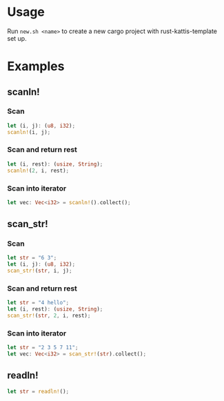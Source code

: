 # Usage
Run `new.sh <name>` to create a new cargo project with rust-kattis-template set up.
# Examples
## scanln!
### Scan
```rust
let (i, j): (u8, i32);
scanln!(i, j);
```
### Scan and return rest
```rust
let (i, rest): (usize, String);
scanln!(2, i, rest);
```
### Scan into iterator
```rust
let vec: Vec<i32> = scanln!().collect();
```
## scan_str!
### Scan
```rust
let str = "6 3";
let (i, j): (u8, i32);
scan_str!(str, i, j);
```
### Scan and return rest
```rust
let str = "4 hello";
let (i, rest): (usize, String);
scan_str!(str, 2, i, rest);
```
### Scan into iterator
```rust
let str = "2 3 5 7 11";
let vec: Vec<i32> = scan_str!(str).collect();
```
## readln!
```rust
let str = readln!();
```